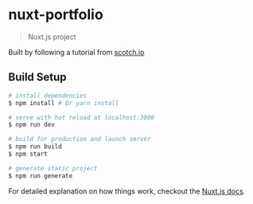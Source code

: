 # nuxt-portfolio

> Nuxt.js project

Built by following a tutorial from [scotch.io](https://scotch.io/tutorials/build-a-server-side-rendered-vue-app-with-nuxtjs)

## Build Setup

``` bash
# install dependencies
$ npm install # Or yarn install

# serve with hot reload at localhost:3000
$ npm run dev

# build for production and launch server
$ npm run build
$ npm start

# generate static project
$ npm run generate
```

For detailed explanation on how things work, checkout the [Nuxt.js docs](https://github.com/nuxt/nuxt.js).
